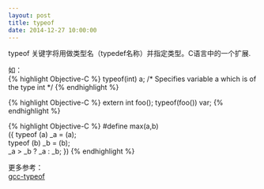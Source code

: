 ```yaml
---
layout: post
title: typeof
date: 2014-12-27 10:00:00
---
```


typeof 关键字将用做类型名（typedef名称）并指定类型。C语言中的一个扩展.

如：<br/>
{% highlight Objective-C %}
typeof(int) a; /* Specifies variable a which is of the type int */ 
{% endhighlight %}

{% highlight Objective-C %}
extern int foo();
typeof(foo()) var;
{% endhighlight %}

{% highlight Objective-C %}
#define max(a,b) \
  ({ typeof (a) _a = (a); \
      typeof (b) _b = (b); \
    _a > _b ? _a : _b; })
{% endhighlight %}

更多参考：<br/>
<a href="https://gcc.gnu.org/onlinedocs/gcc-4.3.3/gcc/Typeof.html#Typeof" rel="external nofollow" target="_blank" class="muted">gcc-typeof</a>
